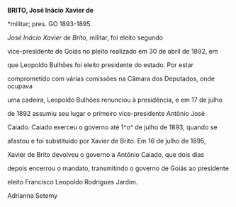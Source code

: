 **BRITO, José Inácio Xavier de**



\*militar; pres. GO 1893-1895.



*José Inácio Xavier de Brito,* militar, foi eleito segundo

vice-presidente de Goiás no pleito realizado em 30 de abril de 1892, em

que Leopoldo Bulhões foi eleito presidente do estado. Por estar

comprometido com várias comissões na Câmara dos Deputados, onde ocupava

uma cadeira, Leopoldo Bulhões renunciou à presidência, e em 17 de julho

de 1892 assumiu seu lugar o primeiro vice-presidente Antônio José

Caiado. Caiado exerceu o governo até 1^o^ de julho de 1893, quando se

afastou e foi substituído por Xavier de Brito. Em 16 de julho de 1895,

Xavier de Brito devolveu o governo a Antônio Caiado, que dois dias

depois encerrou o mandato, transmitindo o governo de Goiás ao presidente

eleito Francisco Leopoldo Rodrigues Jardim.



Adrianna Setemy



